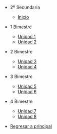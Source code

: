 - 2º Secundaria

  - [<i class="bi bi-house"></i> Inicio](2-secundaria/inicio)

- 1 Bimestre

  - [Unidad 1](2-secundaria/unidad-1.md)
  - [Unidad 2](2-secundaria/unidad-2.md)

- 2 Bimestre 

  - [Unidad 3](2-secundaria/unidad-3.md)
  - [Unidad 4](2-secundaria/unidad-4.md)

- 3 Bimestre

  - [Unidad 5](2-secundaria/unidad-5.md)
  - [Unidad 6](2-secundaria/unidad-6.md)

- 4 Bimestre

  - [Unidad 7](2-secundaria/unidad-7.md)
  - [<i class="bi bi-arrow-right-square"></i> Unidad 8](2-secundaria/unidad-8.md)

- [<i class="bi bi-caret-left-square"></i> Regresar a principal](/)


